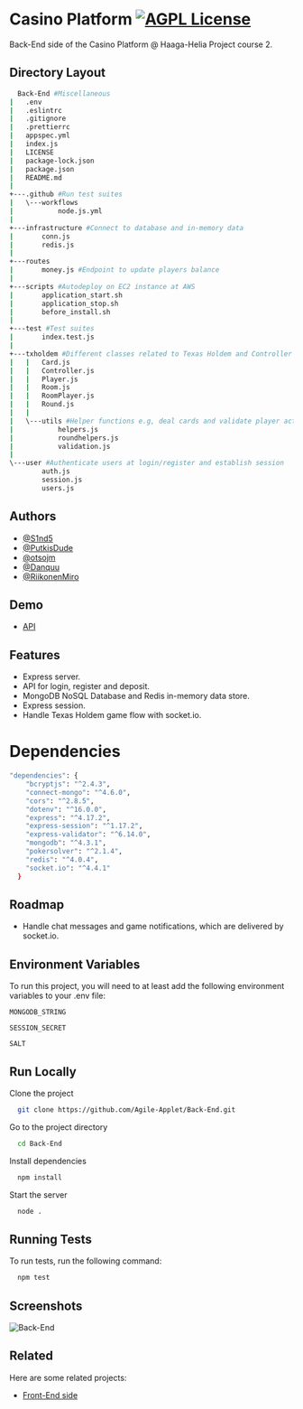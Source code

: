 # Casino Platform [![AGPL License](https://img.shields.io/badge/license-AGPL-blue.svg)](http://www.gnu.org/licenses/agpl-3.0)

Back-End side of the Casino Platform @ Haaga-Helia Project course 2.


## Directory Layout

```bash
  Back-End #Miscellaneous
|   .env
|   .eslintrc
|   .gitignore
|   .prettierrc
|   appspec.yml
|   index.js
|   LICENSE
|   package-lock.json
|   package.json
|   README.md
|   
+---.github #Run test suites
|   \---workflows
|           node.js.yml
|           
+---infrastructure #Connect to database and in-memory data
|       conn.js
|       redis.js
|                          
+---routes 
|       money.js #Endpoint to update players balance
|       
+---scripts #Autodeploy on EC2 instance at AWS
|       application_start.sh
|       application_stop.sh
|       before_install.sh
|       
+---test #Test suites
|       index.test.js
|       
+---txholdem #Different classes related to Texas Holdem and Controller to manage the game flow
|   |   Card.js
|   |   Controller.js
|   |   Player.js
|   |   Room.js
|   |   RoomPlayer.js
|   |   Round.js
|   |   
|   \---utils #Helper functions e.g, deal cards and validate player actions
|           helpers.js
|           roundhelpers.js
|           validation.js
|           
\---user #Authenticate users at login/register and establish session
        auth.js
        session.js
        users.js
```


## Authors

- [@S1nd5](https://www.github.com/s1nd5)
- [@PutkisDude](https://www.github.com/PutkisDude)
- [@otsojm](https://www.github.com/otsojm)
- [@Danquu](https://www.github.com/Danquu)
- [@RiikonenMiro](https://www.github.com/RiikonenMiro)


## Demo

- [API](https://json.awsproject.link)


## Features

- Express server.
- API for login, register and deposit.
- MongoDB NoSQL Database and Redis in-memory data store.
- Express session.
- Handle Texas Holdem game flow with socket.io.


# Dependencies

```bash
"dependencies": {
    "bcryptjs": "^2.4.3",
    "connect-mongo": "^4.6.0",
    "cors": "^2.8.5",
    "dotenv": "^16.0.0",
    "express": "^4.17.2",
    "express-session": "^1.17.2",
    "express-validator": "^6.14.0",
    "mongodb": "^4.3.1",
    "pokersolver": "^2.1.4",
    "redis": "^4.0.4",
    "socket.io": "^4.4.1"
  }
 ```

## Roadmap

- Handle chat messages and game notifications, which are delivered by socket.io.


## Environment Variables

To run this project, you will need to at least add the following environment variables to your .env file:

`MONGODB_STRING`

`SESSION_SECRET`

`SALT`


## Run Locally

Clone the project

```bash
  git clone https://github.com/Agile-Applet/Back-End.git
```


Go to the project directory

```bash
  cd Back-End
```


Install dependencies

```bash
  npm install
```


Start the server

```bash
  node .
```


## Running Tests

To run tests, run the following command:

```bash
  npm test
```

## Screenshots

![Back-End](https://i.ibb.co/hMwTVMH/backend.png)
 

## Related

Here are some related projects:

- [Front-End side](https://github.com/Agile-Applet/Front-End)

